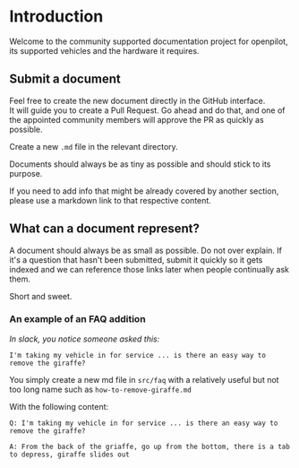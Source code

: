 # Introduction

Welcome to the community supported documentation project for openpilot, its supported vehicles and the hardware it requires.

## Submit a document

Feel free to create the new document directly in the GitHub interface.  
It will guide you to create a Pull Request.  Go ahead and do that, and one of the appointed community members will approve the PR as quickly as possible.

Create a new `.md` file in the relevant directory.

Documents should always be as tiny as possible and should stick to its purpose.

If you need to add info that might be already covered by another section, please use a markdown link to that respective content.

## What can a document represent?

A document should always be as small as possible. Do not over explain. If it's a question that hasn't been submitted, submit it quickly so it gets indexed and we can reference those links later when people continually ask them.

Short and sweet.

### An example of an FAQ addition

_In slack, you notice someone asked this:_

```text
I'm taking my vehicle in for service ... is there an easy way to remove the giraffe?
```

You simply create a new md file in `src/faq` with a relatively useful but not too long name such as `how-to-remove-giraffe.md`

With the following content:

```text
Q: I'm taking my vehicle in for service ... is there an easy way to remove the giraffe?

A: From the back of the griaffe, go up from the bottom, there is a tab to depress, giraffe slides out
```


